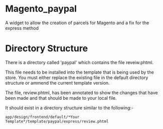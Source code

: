 Magento_paypal
==============

A widget to allow the creation of parcels for Magento and a fix for the express method

Directory Structure
===================
There is a directory called 'paypal' which contains the file reveiw.phtml.

This file needs to be installed into the template that is being used by the store. You must either replace the existing file in the default directory structure or ammend the current template version.

The file, review.phtml, has been annotated to show the changes that have been made and that should be made to your local file.

It should exist in a directory structure similar to the following:-

	app/design/frontend/default/*Your Template*/template/paypal/express/review.phtml
